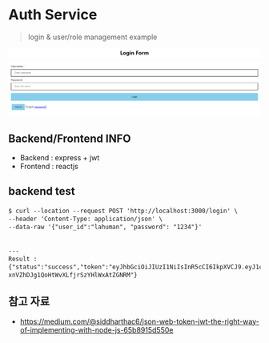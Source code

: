 # Auth Service

> login & user/role management example

![login page](./login.png)

## Backend/Frontend INFO

- Backend : express + jwt
- Frontend : reactjs

## backend test

```
$ curl --location --request POST 'http://localhost:3000/login' \
--header 'Content-Type: application/json' \
--data-raw '{"user_id":"lahuman", "password": "1234"}'


---
Result : 
{"status":"success","token":"eyJhbGciOiJIUzI1NiIsInR5cCI6IkpXVCJ9.eyJ1c2VyX2lkIjoibGFodW1hbiIsImRlc2MiOm51bGwsInJvbGUiOlsiUk9MRV9URVNUMSIsIlJPTEVfVEVTVDIiXSwiaWF0IjoxNjMyMzAwMDI5LCJleHAiOjE2MzIzMDAzMjl9.8UuMP_ah-xnVZhDJg1QoHtWvXLfjrSzYHlWxAtZGNRM"}
```

## 참고 자료

- https://medium.com/@siddharthac6/json-web-token-jwt-the-right-way-of-implementing-with-node-js-65b8915d550e
